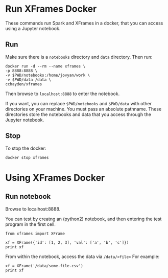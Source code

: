 Run XFrames Docker
==================

These commands run Spark and XFrames in a docker,
that you can access using a Jupyter notebook.

Run
---
Make sure there is a `notebooks` directory and `data` directory.
Then run:

    docker run -d --rm --name xframes \
    -p 8888:8888 \
    -v $PWD/notebooks:/home/jovyan/work \
    -v $PWD/data /data \
    cchayden/xframes
    
Then browse to `localhost:8888` to enter the notebook.

If you want, you can replace `$PWD/notebooks` and `$PWD/data` with
other directories on your machine.  You must pass an absolute pathname.
These directories store the notebooks and data that you access
through the Jupyter notebook.

Stop
----
To stop the docker:

    docker stop xframes

Using XFrames Docker
====================

Run notebook
------------
Browse to localhost:8888.

You can test by creatng an (python2) notebook, and then
entering the test program in the first cell.

    from xframes import XFrame

    xf = XFrame({'id': [1, 2, 3], 'val': ['a', 'b', 'c']})
    print xf

From within the notebook, access the data via `/data/<file>`
For example:

    xf = XFrame('/data/some-file.csv')
    print xf
